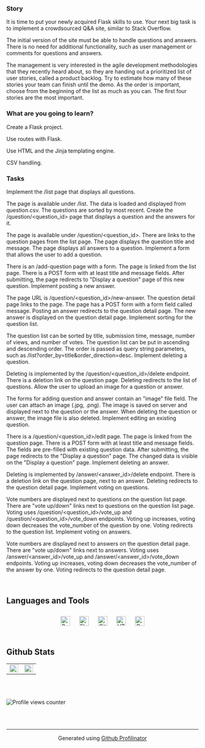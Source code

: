 

### Story  
It is time to put your newly acquired Flask skills to use. Your next big task is to implement a crowdsourced Q&A site, similar to Stack Overflow.

The initial version of the site must be able to handle questions and answers. There is no need for additional functionality, such as user management or comments for questions and answers.

The management is very interested in the agile development methodologies that they recently heard about, so they are handing out a prioritized list of user stories, called a product backlog. Try to estimate how many of these stories your team can finish until the demo. As the order is important, choose from the beginning of the list as much as you can. The first four stories are the most important.  
  



### What are you going to learn?  
Create a Flask project.

Use routes with Flask.

Use HTML and the Jinja templating engine.

CSV handling.  
  



### Tasks  
Implement the /list page that displays all questions.

The page is available under /list.
The data is loaded and displayed from question.csv.
The questions are sorted by most recent.
Create the /question/<question_id> page that displays a question and the answers for it.

The page is available under /question/<question_id>.
There are links to the question pages from the list page.
The page displays the question title and message.
The page displays all answers to a question.
Implement a form that allows the user to add a question.

There is an /add-question page with a form.
The page is linked from the list page.
There is a POST form with at least title and message fields.
After submitting, the page redirects to "Display a question" page of this new question.
Implement posting a new answer.

The page URL is /question/<question_id>/new-answer.
The question detail page links to the page.
The page has a POST form with a form field called message.
Posting an answer redirects to the question detail page. The new answer is displayed on the question detail page.
Implement sorting for the question list.

The question list can be sorted by title, submission time, message, number of views, and number of votes.
The question list can be put in ascending and descending order.
The order is passed as query string parameters, such as /list?order_by=title&order_direction=desc.
Implement deleting a question.

Deleting is implemented by the /question/<question_id>/delete endpoint.
There is a deletion link on the question page.
Deleting redirects to the list of questions.
Allow the user to upload an image for a question or answer.

The forms for adding question and answer contain an "image" file field.
The user can attach an image (.jpg, .png).
The image is saved on server and displayed next to the question or the answer.
When deleting the question or answer, the image file is also deleted.
Implement editing an existing question.

There is a /question/<question_id>/edit page.
The page is linked from the question page.
There is a POST form with at least title and message fields.
The fields are pre-filled with existing question data.
After submitting, the page redirects to the "Display a question" page. The changed data is visible on the "Display a question" page.
Implement deleting an answer.

Deleting is implemented by /answer/<answer_id>/delete endpoint.
There is a deletion link on the question page, next to an answer.
Deleting redirects to the question detail page.
Implement voting on questions.

Vote numbers are displayed next to questions on the question list page.
There are "vote up/down" links next to questions on the question list page.
Voting uses /question/<question_id>/vote_up and /question/<question_id>/vote_down endpoints.
Voting up increases, voting down decreases the vote_number of the question by one.
Voting redirects to the question list.
Implement voting on answers.

Vote numbers are displayed next to answers on the question detail page.
There are "vote up/down" links next to answers.
Voting uses /answer/<answer_id>/vote_up and /answer/<answer_id>/vote_down endpoints.
Voting up increases, voting down decreases the vote_number of the answer by one.
Voting redirects to the question detail page.  
  

<br/>  

 


## Languages and Tools  
<div align="center">  
<a href="https://getbootstrap.com/docs/3.4/javascript/" target="_blank"><img style="margin: 10px" src="https://profilinator.rishav.dev/skills-assets/bootstrap-plain.svg" alt="Bootstrap" height="25" /></a>  
<a href="https://flask.palletsprojects.com/" target="_blank"><img style="margin: 10px" src="https://profilinator.rishav.dev/skills-assets/flask.png" alt="Flask" height="25" /></a>  
<a href="https://github.com/" target="_blank"><img style="margin: 10px" src="https://profilinator.rishav.dev/skills-assets/git-scm-icon.svg" alt="Git" height="25" /></a>  
<a href="https://en.wikipedia.org/wiki/HTML5" target="_blank"><img style="margin: 10px" src="https://profilinator.rishav.dev/skills-assets/html5-original-wordmark.svg" alt="HTML5" height="25" /></a>  
<a href="https://www.python.org/" target="_blank"><img style="margin: 10px" src="https://profilinator.rishav.dev/skills-assets/python-original.svg" alt="Python" height="25" /></a>  
</div>  

<br/>  


## Github Stats  
<table><tr><td valign="top" width="50%">

<img src="https://github-readme-stats.vercel.app/api?username=MadalinaDumitrascu&show_icons=true&count_private=true&hide_border=true" align="left" style="width: 100%" />

</td><td valign="top" width="50%">

<img src="https://github-readme-stats.vercel.app/api/top-langs/?username=MadalinaDumitrascu&hide_border=true&layout=compact" align="left" style="width: 100%" />

</td></tr></table>  

<br/>  

  

<br/>  

![Profile views counter](https://komarev.com/ghpvc/?username=rishavanand&&style=flat-square)  
  

<br/>  


<br />

----
<div align="center">Generated using <a href="https://profilinator.rishav.dev/" target="_blank">Github Profilinator</a></div>
